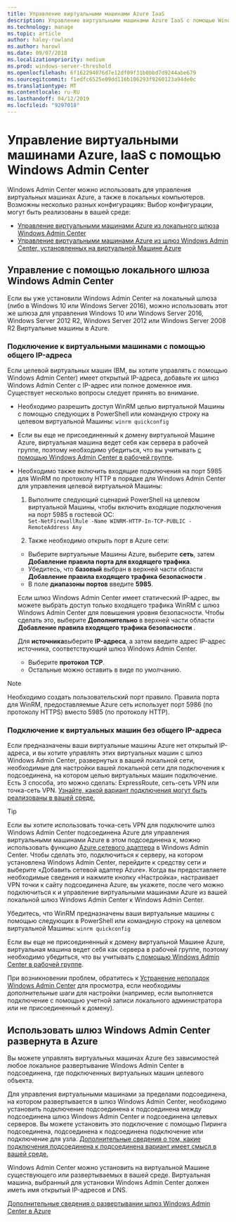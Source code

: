 ```yaml
---
title: Управление виртуальными машинами Azure IaaS
description: Управление виртуальными машинами Azure IaaS с помощью Windows Admin Center (проект Honolulu)
ms.technology: manage
ms.topic: article
author: haley-rowland
ms.author: harowl
ms.date: 09/07/2018
ms.localizationpriority: medium
ms.prod: windows-server-threshold
ms.openlocfilehash: 6f162294076d7e12df09f31b0bbd7d9244abe679
ms.sourcegitcommit: f1edfc6525e09dd116b106293f9260123a94de0c
ms.translationtype: MT
ms.contentlocale: ru-RU
ms.lasthandoff: 04/12/2019
ms.locfileid: "9297018"
---
```

# Управление виртуальными машинами Azure, IaaS с помощью Windows Admin Center

Windows Admin Center можно использовать для управления виртуальных машинах Azure, а также в локальных компьютеров. Возможны несколько разных конфигурациях: Выбор конфигурации, могут быть реализованы в вашей среде:
- [Управление виртуальными машинами Azure из локального шлюза Windows Admin Center](#manage-with-an-on-premises-windows-admin-center-gateway)
- [Управление виртуальными машинами Azure из шлюз Windows Admin Center, установленных на виртуальной Машине Azure](#use-a-windows-admin-center-gateway-deployed-in-azure)

## Управление с помощью локального шлюза Windows Admin Center

Если вы уже установили Windows Admin Center на локальный шлюза (либо в Windows 10 или Windows Server 2016), можно использовать этот же шлюза для управления Windows 10 или Windows Server 2016, Windows Server 2012 R2, Windows Server 2012 или Windows Server 2008 R2 Виртуальные машины в Azure. 

### Подключение к виртуальными машинами с помощью общего IP-адреса

Если целевой виртуальных машин (ВМ, вы хотите управлять с помощью Windows Admin Center) имеет открытый IP-адреса, добавьте их шлюз Windows Admin Center с IP-адрес или полное доменное имя. Существует несколько вопросы следует принять во внимание.

- Необходимо разрешить доступ WinRM целью виртуальной Машины с помощью следующих в PowerShell или командную строку на целевом виртуальной Машины: `winrm quickconfig`
- Если вы еще не присоединенный к домену виртуальной Машине Azure, виртуальная машина ведет себя как сервера в рабочей группе, поэтому необходимо убедиться, что вы учитывать [с помощью Windows Admin Center в рабочей группе](../support/troubleshooting.md#using-windows-admin-center-in-a-workgroup).
- Необходимо также включить входящие подключения на порт 5985 для WinRM по протоколу HTTP в порядке для Windows Admin Center для управления целевой виртуальной Машины:
   1. Выполните следующий сценарий PowerShell на целевом виртуальной Машины, чтобы включить входящие подключения на порт 5985 в гостевой ОС:   
`Set-NetFirewallRule -Name WINRM-HTTP-In-TCP-PUBLIC -RemoteAddress Any`

   2. Также необходимо открыть порт в Azure сети:

    - Выберите виртуальные Машины Azure, выберите **сеть**, затем **Добавление правила порта для входящего трафика**. 
    - Убедитесь, что **базовый** выбран в верхней части области **Добавление правила входящего трафика безопасности** .
    - В поле **диапазоны портов** введите **5985**.
    
    Если шлюз Windows Admin Center имеет статический IP-адрес, вы можете выбрать доступ только входящего трафика WinRM с шлюз Windows Admin Center для повышения уровня безопасности.
    Чтобы сделать это, выберите **Дополнительно** в верхней части области **Добавление правила входящего трафика безопасности** .

    Для **источника**выберите **IP-адреса**, а затем введите адрес IP-адрес источника, соответствующий шлюз Windows Admin Center.

    - Выберите **протокол** **TCP**.
    - Остальные можно оставить в виде по умолчанию.

> [!NOTE]
> Необходимо создать пользовательский порт правило. Правила порта для WinRM, предоставляемые Azure сеть использует порт 5986 (по протоколу HTTPS) вместо 5985 (по протоколу HTTP). 

### Подключение к виртуальных машин без общего IP-адреса

Если предназначены ваши виртуальные машины Azure нет открытый IP-адреса, и вы хотите управлять этих виртуальных машин с шлюз Windows Admin Center, развернутых в вашей локальной сети, необходимые для настройки вашей локальной сети для подключения к подсоединена, на котором целью виртуальных машин подключение. Есть 3 способа, это можно сделать: ExpressRoute, сеть-сеть VPN или точка-сеть VPN. [Узнайте, какой вариант подключения могут быть реализованы в вашей среде.](https://docs.microsoft.com/azure/vpn-gateway/vpn-gateway-plan-design) 

>[!TIP]
>Если вы хотите использовать точка-сеть VPN для подключите шлюз Windows Admin Center подсоединена Azure для управления виртуальными машинами Azure в этом подсоединена к, можно использовать функцию [Azure сетевого адаптера](https://aka.ms/WACNetworkAdapter) в Windows Admin Center. Чтобы сделать это, подключиться к серверу, на котором установлена Windows Admin Center, перейдите к средству сети и выберите «Добавить сетевой адаптер Azure». Когда вы предоставляете необходимые сведения и нажмите кнопку «Настройка», настраивает VPN точки к сайту подсоединена Azure, вы укажете, после чего можно подключиться к и управление виртуальными машинами Azure из вашей локальной шлюз Windows Admin Center к Windows Admin Center.

Убедитесь, что WinRM предназначены ваши виртуальные машины с помощью следующих в PowerShell или командную строку на целевом виртуальной Машины: `winrm quickconfig`

Если вы еще не присоединенный к домену виртуальной Машине Azure, виртуальная машина ведет себя как сервера в рабочей группе, поэтому необходимо убедиться, что вы учитывать [с помощью Windows Admin Center в рабочей группе](../support/troubleshooting.md#using-windows-admin-center-in-a-workgroup).

При возникновении проблем, обратитесь к [Устранение неполадок Windows Admin Center](../support/troubleshooting.md) для просмотра, если необходимы дополнительные шаги для настройки (например, если выполняется подключение с помощью учетной записи локального администратора или не присоединенный к домену).

## Использовать шлюз Windows Admin Center развернута в Azure

Вы можете управлять виртуальных машинах Azure без зависимостей любое локальное развертывание Windows Admin Center в подсоединена, где подключенных виртуальных машин целевого объекта. 

Для управления виртуальными машинами за пределами подсоединена, на котором развертывается в шлюз Windows Admin Center, необходимо установить подключение подсоединена к подсоединена между подсоединена шлюз Windows Admin Center и подсоединена целевых серверов. Вы можете установить это подключение с помощью Пиринга подсоединена, подсоединена к подсоединена подключение или подключение для узла. [Дополнительные сведения о том, какие подключения подсоединена к подсоединена вариант имеет смысл в вашей среде.](https://docs.microsoft.com/azure/vpn-gateway/vpn-gateway-howto-vnet-vnet-resource-manager-portal)

Windows Admin Center можно установить на виртуальной Машине существующего или развертываемых в вашей среде. Виртуальная машина, выбранный для установки Windows Admin Center должен иметь имя открытый IP-адресов и DNS.

[Дополнительные сведения о развертывании шлюз Windows Admin Center в Azure](deploy-wac-in-azure.md)